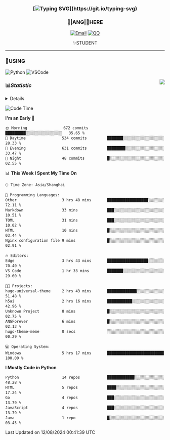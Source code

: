<div align="center">


### [![Typing SVG](https://readme-typing-svg.herokuapp.com?size=25&duration=2500&color=8C43EA&vCenter=true&width=200&height=40&lines=%F0%9F%8C%B1ANGJustinl%F0%9F%8C%B1+!)](https://git.io/typing-svg)


### 🥛|**ANG**|🥛HERE



[![Email](https://img.shields.io/badge/Email-ANGJustin@163.com-6A5ACD?style=flat-square&logoColor=fff)](mailto:ANGJustinl@163.com)
[![QQ](https://img.shields.io/badge/QQ-77139032-98FB98?style=flat-square&logoColor=fff)](https://qm.qq.com/cgi-bin/qm/qr?k=mcs-cON_aPNfc3hO8-H7lWJHDX-5nKr7&noverify=0)




✨STUDENT 

</div>

---

### 🎨USING

![Python](https://img.shields.io/badge/-Python-blue?style=flat-square&logo=Python&logoColor=fff)
![VSCode](https://img.shields.io/badge/-VSCode-blue?style=flat-square&logo=visualstudiocode&logoColor=fff)


<a href="#">
  <img align="right" src="https://github-readme-stats.vercel.app/api?username=ANGJustinl&count_private=true&show_icons=true&hide_border=true&bg_color=15,f2f7fd,E0EAFC" />
</a>




### 📊*Statistic* 

<details>

<p align="center">
   <img src="github-metrics.svg" alt="typing-svg">
</p>

[![Github activity graph](https://github-readme-activity-graph.angforever.top/graph?username=ANGJustinl&theme=dracula)](https://github.com/ANGJustinl/ANGJustinl)
![image](https://github.com/ANGJustinl/ANGJustinl/assets/96008766/f6c957b8-b907-482a-8804-4c1f944d4b60)
</details>

<!--START_SECTION:waka-->
![Code Time](http://img.shields.io/badge/Code%20Time-234%20hrs%2051%20mins-blue)

**I'm an Early 🐤** 

```text
🌞 Morning                672 commits         █████████░░░░░░░░░░░░░░░░   35.65 % 
🌆 Daytime                534 commits         ███████░░░░░░░░░░░░░░░░░░   28.33 % 
🌃 Evening                631 commits         ████████░░░░░░░░░░░░░░░░░   33.47 % 
🌙 Night                  48 commits          █░░░░░░░░░░░░░░░░░░░░░░░░   02.55 % 
```


📊 **This Week I Spent My Time On** 

```text
🕑︎ Time Zone: Asia/Shanghai

💬 Programming Languages: 
Other                    3 hrs 48 mins       ██████████████████░░░░░░░   72.11 % 
Markdown                 33 mins             ███░░░░░░░░░░░░░░░░░░░░░░   10.51 % 
TOML                     31 mins             ███░░░░░░░░░░░░░░░░░░░░░░   10.02 % 
HTML                     10 mins             █░░░░░░░░░░░░░░░░░░░░░░░░   03.44 % 
Nginx configuration file 9 mins              █░░░░░░░░░░░░░░░░░░░░░░░░   02.91 % 

🔥 Editors: 
Edge                     3 hrs 43 mins       ██████████████████░░░░░░░   70.40 % 
VS Code                  1 hr 33 mins        ███████░░░░░░░░░░░░░░░░░░   29.60 % 

🐱‍💻 Projects: 
hugo-universal-theme     2 hrs 43 mins       █████████████░░░░░░░░░░░░   51.48 % 
h5ai                     2 hrs 16 mins       ███████████░░░░░░░░░░░░░░   42.96 % 
Unknown Project          8 mins              █░░░░░░░░░░░░░░░░░░░░░░░░   02.75 % 
ANGForever               6 mins              █░░░░░░░░░░░░░░░░░░░░░░░░   02.13 % 
hugo-theme-meme          0 secs              ░░░░░░░░░░░░░░░░░░░░░░░░░   00.29 % 

💻 Operating System: 
Windows                  5 hrs 17 mins       █████████████████████████   100.00 % 
```

**I Mostly Code in Python** 

```text
Python                   14 repos            ████████████░░░░░░░░░░░░░   48.28 % 
HTML                     5 repos             ████░░░░░░░░░░░░░░░░░░░░░   17.24 % 
Go                       4 repos             ███░░░░░░░░░░░░░░░░░░░░░░   13.79 % 
JavaScript               4 repos             ███░░░░░░░░░░░░░░░░░░░░░░   13.79 % 
Java                     1 repo              █░░░░░░░░░░░░░░░░░░░░░░░░   03.45 % 
```




 Last Updated on 12/08/2024 00:41:39 UTC
<!--END_SECTION:waka-->
